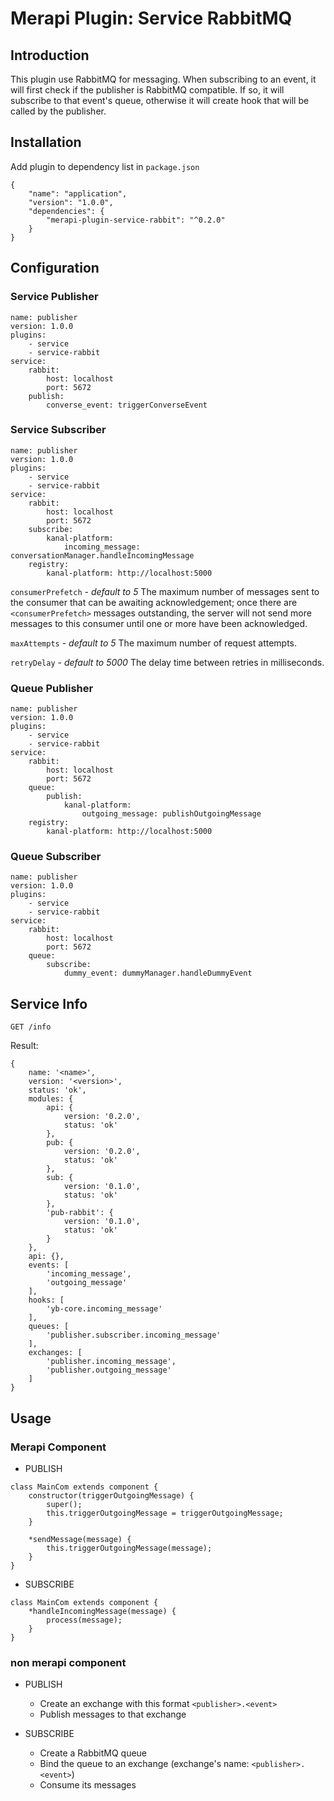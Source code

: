 # Merapi Plugin: Service RabbitMQ

## Introduction

This plugin use RabbitMQ for messaging. When subscribing to an event, it will first check if the publisher is RabbitMQ compatible. If so, it will subscribe to that event's queue, otherwise it will create hook that will be called by the publisher.


## Installation

Add plugin to dependency list in `package.json`

```
{
    "name": "application",
    "version": "1.0.0",
    "dependencies": {
        "merapi-plugin-service-rabbit": "^0.2.0"
    }
}
```

## Configuration

### Service Publisher

```
name: publisher
version: 1.0.0
plugins:
    - service
    - service-rabbit
service:
    rabbit:
        host: localhost
        port: 5672
    publish:
        converse_event: triggerConverseEvent
```

### Service Subscriber

```
name: publisher
version: 1.0.0
plugins:
    - service
    - service-rabbit
service:
    rabbit:
        host: localhost
        port: 5672
    subscribe:
        kanal-platform:
            incoming_message: conversationManager.handleIncomingMessage
    registry:
        kanal-platform: http://localhost:5000
```

`consumerPrefetch` - *default to 5*
The maximum number of messages sent to the consumer that can be awaiting acknowledgement; once there are `<consumerPrefetch>` messages outstanding, the server will not send more messages to this consumer until one or more have been acknowledged.

`maxAttempts` - *default to 5*
The maximum number of request attempts.

`retryDelay` - *default to 5000*
The delay time between retries in milliseconds.

### Queue Publisher

```
name: publisher
version: 1.0.0
plugins:
    - service
    - service-rabbit
service:
    rabbit:
        host: localhost
        port: 5672
    queue:
        publish:
            kanal-platform:
                outgoing_message: publishOutgoingMessage
    registry:
        kanal-platform: http://localhost:5000
```

### Queue Subscriber

```
name: publisher
version: 1.0.0
plugins:
    - service
    - service-rabbit
service:
    rabbit:
        host: localhost
        port: 5672
    queue:
        subscribe:
            dummy_event: dummyManager.handleDummyEvent
```

## Service Info

```
GET /info
```

Result:

```
{
    name: '<name>',
    version: '<version>',
    status: 'ok',
    modules: {
        api: {
            version: '0.2.0',
            status: 'ok'
        },
        pub: {
            version: '0.2.0',
            status: 'ok'
        },
        sub: {
            version: '0.1.0',
            status: 'ok'
        },
        'pub-rabbit': {
            version: '0.1.0',
            status: 'ok'
        }
    },
    api: {},
    events: [
        'incoming_message',
        'outgoing_message'
    ],
    hooks: [
        'yb-core.incoming_message'
    ],
    queues: [
        'publisher.subscriber.incoming_message'
    ],
    exchanges: [
        'publisher.incoming_message',
        'publisher.outgoing_message'
    ]
}
```

## Usage

### Merapi Component

* PUBLISH

```
class MainCom extends component {
    constructor(triggerOutgoingMessage) {
        super();
        this.triggerOutgoingMessage = triggerOutgoingMessage;
    }
    
    *sendMessage(message) {
        this.triggerOutgoingMessage(message);
    }
}
```

* SUBSCRIBE

```
class MainCom extends component {
    *handleIncomingMessage(message) {
        process(message);
    }
}
```

### non merapi component

* PUBLISH
    * Create an exchange with this format `<publisher>.<event>`
    * Publish messages to that exchange

* SUBSCRIBE
    * Create a RabbitMQ queue
    * Bind the queue to an exchange (exchange's name: `<publisher>.<event>`)
    * Consume its messages
